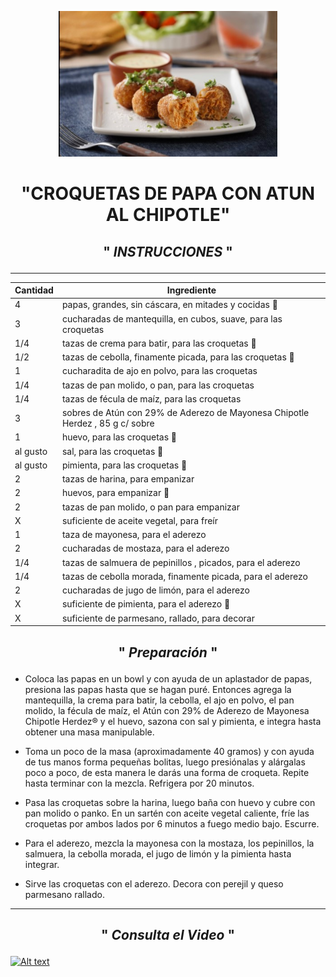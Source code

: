 <p align="center">
<img src="Croquetas.jpg" width="350">
</p>
  
# <p align="center">"**CROQUETAS DE PAPA CON ATUN AL CHIPOTLE**" </p>

## <p align="center"> " *INSTRUCCIONES* " </p>

--------------------------------------------------------------------------  
| Cantidad| Ingrediente                                                   |
| --------| --------------------------------------------------------------|
|  4      | papas, grandes, sin cáscara, en mitades y cocidas :potato:    |
|  3      | cucharadas de mantequilla, en cubos, suave, para las croquetas|
|  1/4    | tazas de crema para batir, para las croquetas  :butter:       |
|  1/2    | tazas de cebolla, finamente picada, para las croquetas :onion:|
|  1      | cucharadita de ajo en polvo, para las croquetas               |
| 1/4     | tazas de pan molido, o pan, para las croquetas                |
| 1/4     | tazas de fécula de maíz, para las croquetas                   |
| 3       |sobres de Atún con 29% de Aderezo de Mayonesa Chipotle Herdez , 85 g c/ sobre|
| 1       | huevo, para las croquetas :egg:                               |
| al gusto| sal, para las croquetas :salt:                                |
| al gusto| pimienta, para las croquetas :salt:                           |
| 2       | tazas de harina, para empanizar                               |
| 2 | huevos, para empanizar :egg: |
| 2 | tazas de pan molido, o pan para empanizar |
| X | suficiente de aceite vegetal, para freír |
| 1 | taza de mayonesa, para el aderezo |
| 2 | cucharadas de mostaza, para el aderezo |
| 1/4 | tazas de salmuera de pepinillos , picados, para el aderezo | 
| 1/4 | tazas de cebolla morada, finamente picada, para el aderezo |
| 2 | cucharadas de jugo de limón, para el aderezo |
| X | suficiente de pimienta, para el aderezo :salt: |
| X | suficiente de parmesano, rallado, para decorar|

## <p align="center"> " *Preparación* " </p>

- Coloca las papas en un bowl y con ayuda de un aplastador de papas, presiona las papas hasta que se hagan puré. Entonces agrega la mantequilla, la crema para batir, la cebolla, el ajo en polvo, el pan molido, la fécula de maíz, el Atún con 29% de Aderezo de Mayonesa Chipotle Herdez® y el huevo, sazona con sal y pimienta, e integra hasta obtener una masa manipulable.

- Toma un poco de la masa (aproximadamente 40 gramos) y con ayuda de tus manos forma pequeñas bolitas, luego presiónalas y alárgalas poco a poco, de esta manera le darás una forma de croqueta. Repite hasta terminar con la mezcla. Refrigera por 20 minutos.

- Pasa las croquetas sobre la harina, luego baña con huevo y cubre con pan molido o panko. En un sartén con aceite vegetal caliente, fríe las croquetas por ambos lados por 6 minutos a fuego medio bajo. Escurre.

- Para el aderezo, mezcla la mayonesa con la mostaza, los pepinillos, la salmuera, la cebolla morada, el jugo de limón y la pimienta hasta integrar.

- Sirve las croquetas con el aderezo. Decora con perejil y queso parmesano rallado.

--------------------------------------------------------------------------

## <p align="center"> " *Consulta el Video* " </p>

[![Alt text](https://img.youtube.com/vi/6nlmlYf3hEM/0.jpg)](https://www.youtube.com/watch?v=6nlmlYf3hEM)
